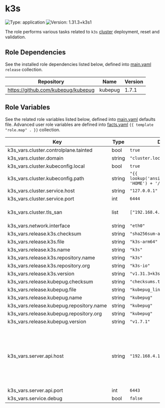 # k3s

![Type: application](https://img.shields.io/badge/Type-application-informational?style=flat-square) ![Version: 1.31.3+k3s1](https://img.shields.io/badge/Version-1.31.3+k3s1-informational?style=flat-square)

The role performs various tasks related to `k3s` [cluster](https://github.com/k3s-io/k3s/releases/tag/v1.31.3+k3s1) deployment, reset and validation.

## Role Dependencies

See the installed role dependencies listed below, defined into [main.yaml](./defaults/main.yaml) `release` collection.

| Repository | Name | Version |
|------------|------|---------|
| https://github.com/kubepug/kubepug | kubepug | 1.7.1 |

## Role Variables

See the related role variables listed below, defined into [main.yaml](./defaults/main.yaml) defaults file. Advanced user role variables are defined into [facts.yaml](./tasks/facts.yaml) `{{ template "role.map" . }}` collection.

| Key | Type | Default | Description |
|-----|------|---------|-------------|
| k3s_vars.cluster.controlplane.tainted | bool | `true` |  |
| k3s_vars.cluster.domain | string | `"cluster.local"` |  |
| k3s_vars.cluster.kubeconfig.local | bool | `true` |  |
| k3s_vars.cluster.kubeconfig.path | string | `"{{ lookup('ansible.builtin.env', 'HOME') + '/.kube' }}"` | Local `/.kube` directory path |
| k3s_vars.cluster.service.host | string | `"127.0.0.1"` |  |
| k3s_vars.cluster.service.port | int | `6444` |  |
| k3s_vars.cluster.tls_san | list | `["192.168.4.10"]` | Related to `server.api.host` key |
| k3s_vars.network.interface | string | `"eth0"` |  |
| k3s_vars.release.k3s.checksum | string | `"sha256sum-arm64.txt"` |  |
| k3s_vars.release.k3s.file | string | `"k3s-arm64"` |  |
| k3s_vars.release.k3s.name | string | `"k3s"` |  |
| k3s_vars.release.k3s.repository.name | string | `"k3s"` |  |
| k3s_vars.release.k3s.repository.org | string | `"k3s-io"` |  |
| k3s_vars.release.k3s.version | string | `"v1.31.3+k3s1"` |  |
| k3s_vars.release.kubepug.checksum | string | `"checksums.txt"` |  |
| k3s_vars.release.kubepug.file | string | `"kubepug_linux_arm64.tar.gz"` |  |
| k3s_vars.release.kubepug.name | string | `"kubepug"` |  |
| k3s_vars.release.kubepug.repository.name | string | `"kubepug"` |  |
| k3s_vars.release.kubepug.repository.org | string | `"kubepug"` |  |
| k3s_vars.release.kubepug.version | string | `"v1.7.1"` |  |
| k3s_vars.server.api.host | string | `"192.168.4.10"` | Related to `cluster.tls_san` key, used as frontend bind IP for Haproxy loadbalancer and populated into `/.kube/config` file |
| k3s_vars.server.api.port | int | `6443` |  |
| k3s_vars.service.debug | bool | `false` |  |
